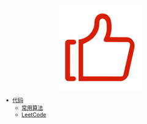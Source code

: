 <div align=center><img src="../../img/admire.png" width=220/></div>

* [代码](/doc/code/)
    * [常用算法](/doc/code/common)
    * [LeetCode]()
